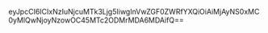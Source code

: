 eyJpcCI6ICIxNzIuNjcuMTk3Ljg5IiwgInVwZGF0ZWRfYXQiOiAiMjAyNS0xMC0yMlQwNjoyNzowOC45MTc2ODMrMDA6MDAifQ==